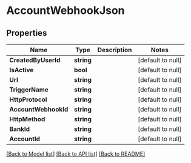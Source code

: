 # AccountWebhookJson

## Properties
Name | Type | Description | Notes
------------ | ------------- | ------------- | -------------
**CreatedByUserId** | **string** |  | [default to null]
**IsActive** | **bool** |  | [default to null]
**Url** | **string** |  | [default to null]
**TriggerName** | **string** |  | [default to null]
**HttpProtocol** | **string** |  | [default to null]
**AccountWebhookId** | **string** |  | [default to null]
**HttpMethod** | **string** |  | [default to null]
**BankId** | **string** |  | [default to null]
**AccountId** | **string** |  | [default to null]

[[Back to Model list]](../README.md#documentation-for-models) [[Back to API list]](../README.md#documentation-for-api-endpoints) [[Back to README]](../README.md)


